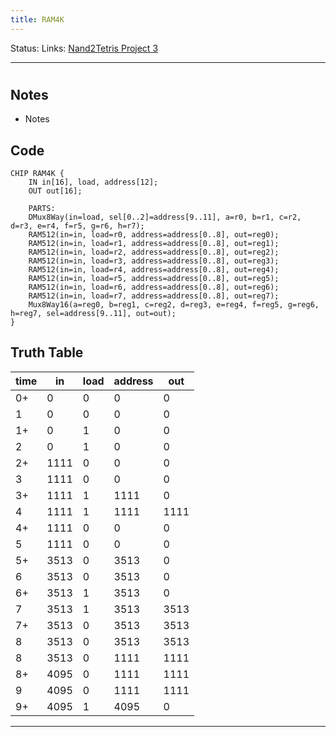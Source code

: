 ```yaml
---
title: RAM4K
---
```

Status:
Links: [Nand2Tetris Project 3](out/nand2tetris-project-3.md)
___
#  
## Notes
- Notes

## Code
```
CHIP RAM4K {
    IN in[16], load, address[12];
    OUT out[16];

    PARTS:
    DMux8Way(in=load, sel[0..2]=address[9..11], a=r0, b=r1, c=r2, d=r3, e=r4, f=r5, g=r6, h=r7);
    RAM512(in=in, load=r0, address=address[0..8], out=reg0);
	RAM512(in=in, load=r1, address=address[0..8], out=reg1);
	RAM512(in=in, load=r2, address=address[0..8], out=reg2);
	RAM512(in=in, load=r3, address=address[0..8], out=reg3);
	RAM512(in=in, load=r4, address=address[0..8], out=reg4);
	RAM512(in=in, load=r5, address=address[0..8], out=reg5);
	RAM512(in=in, load=r6, address=address[0..8], out=reg6);
	RAM512(in=in, load=r7, address=address[0..8], out=reg7);
	Mux8Way16(a=reg0, b=reg1, c=reg2, d=reg3, e=reg4, f=reg5, g=reg6, h=reg7, sel=address[9..11], out=out);
}
```
## Truth Table

| time | in   | load | address | out  |
| ---- | ---- | ---- | ------- | ---- |
| 0+   | 0    | 0    | 0       | 0    |
| 1    | 0    | 0    | 0       | 0    |
| 1+   | 0    | 1    | 0       | 0    |
| 2    | 0    | 1    | 0       | 0    |
| 2+   | 1111 | 0    | 0       | 0    |
| 3    | 1111 | 0    | 0       | 0    |
| 3+   | 1111 | 1    | 1111    | 0    |
| 4    | 1111 | 1    | 1111    | 1111 |
| 4+   | 1111 | 0    | 0       | 0    |
| 5    | 1111 | 0    | 0       | 0    |
| 5+   | 3513 | 0    | 3513    | 0    |
| 6    | 3513 | 0    | 3513    | 0    |
| 6+   | 3513 | 1    | 3513    | 0    |
| 7    | 3513 | 1    | 3513    | 3513 |
| 7+   | 3513 | 0    | 3513    | 3513 |
| 8    | 3513 | 0    | 3513    | 3513 |
| 8    | 3513 | 0    | 1111    | 1111 |
| 8+   | 4095 | 0    | 1111    | 1111 |
| 9    | 4095 | 0    | 1111    | 1111 |
| 9+   | 4095 | 1    | 4095    | 0    |
___